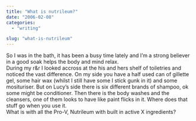 ```yaml
---
title: "What is nutrileum?"
date: "2006-02-08"
categories: 
  - "writing"

slug: "what-is-nutrileum"
---
```


So I was in the bath, it has been a busy time lately and I’m a strong believer in a good soak helps the body and mind relax.  
During my r&r I looked accross at the his and hers shelf of toiletries and noticed the vast difference. On my side you have a half used can of gillette gel, some hair wax (whilst I still have some I stick gunk in it) and some mosituriser. But on Lucy’s side there is six different brands of shampoo, ok some might be conditioner. Then there is the body washes and the cleansers, one of them looks to have like paint flicks in it. Where does that stuff go when you use it.  
What is with all the Pro-V, Nutrileum with built in active X ingredients?
